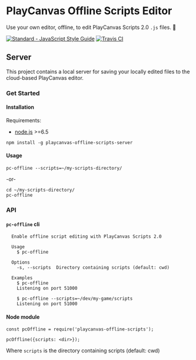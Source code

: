 # PlayCanvas Offline Scripts Editor

Use your own editor, offline, to edit PlayCanvas Scripts 2.0 `.js` files. 🎉

[![Standard - JavaScript Style Guide](https://img.shields.io/badge/code_style-standard-brightgreen.svg)](http://standardjs.com/)
[![Travis CI](https://travis-ci.org/jesstelford/playcanvas-offline-scripts-server.svg?branch=master)](https://travis-ci.org/jesstelford/playcanvas-offline-scripts-server)

## Server

This project contains a local server for saving your locally edited files to the
cloud-based PlayCanvas editor.

### Get Started

#### Installation

Requirements:

- [node.js](https://nodejs.org) >=6.5

```
npm install -g playcanvas-offline-scripts-server
```

#### Usage

```
pc-offline --scripts=~/my-scripts-directory/
```

-or-

```
cd ~/my-scripts-directory/
pc-offline
```

### API

#### `pc-offline` cli

```
  Enable offline script editing with PlayCanvas Scripts 2.0

  Usage
    $ pc-offline

  Options
    -s, --scripts  Directory containing scripts (default: cwd)

  Examples
    $ pc-offline
    Listening on port 51000

    $ pc-offline --scripts=~/dev/my-game/scripts
    Listening on port 51000
```

#### Node module

```
const pcOffline = require('playcanvas-offline-scripts');

pcOffline({scripts: <dir>});
```

Where `scripts` is the directory containing scripts (default: cwd)
